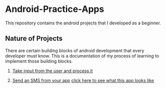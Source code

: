 # Android-Practice-Apps
This repository contains the android projects that I developed as a beginner.

## Nature of Projects
There are certain building blocks of android development that every developer must know. This is a documentation of my process of learning to implement those building blocks.

1. [Take input from the user and process it](ConvertMilesToKm/ConvertMilesToKm)

2. [Send an SMS from your app](percentage_calculator)
[click here to see what this app looks like](https://drive.google.com/file/d/14QFBd4xuGak2wLnju8AjBDc_54-87wl1/view?usp=sharing)

